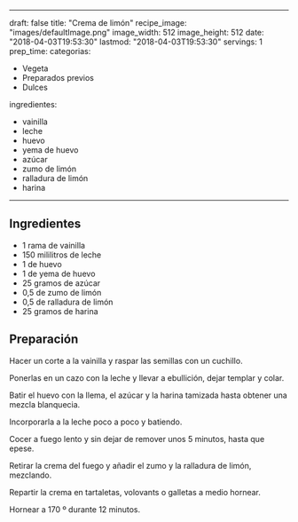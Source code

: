 
---
draft: false
title: "Crema de limón"
recipe_image: "images/defaultImage.png"
image_width: 512
image_height: 512
date: "2018-04-03T19:53:30"
lastmod: "2018-04-03T19:53:30"
servings: 1
prep_time: 
categorias:
  - Vegeta
  - Preparados previos
  - Dulces

ingredientes:
  - vainilla
  - leche
  - huevo
  - yema de huevo
  - azúcar
  - zumo de limón
  - ralladura de limón
  - harina
---

## Ingredientes
- 1 rama de vainilla
- 150 mililitros de leche
- 1  de huevo
- 1  de yema de huevo
- 25 gramos de azúcar
- 0,5  de zumo de limón
- 0,5  de ralladura de limón
- 25 gramos de harina

## Preparación
Hacer un corte a la vainilla y raspar las semillas con un cuchillo.

Ponerlas en un cazo con la leche y llevar a ebullición, dejar templar y colar.

Batir el huevo con la llema, el azúcar y la harina tamizada hasta obtener una mezcla blanquecia.

Incorporarla a la leche poco a poco y batiendo.

Cocer a fuego lento y sin dejar de remover unos 5 minutos, hasta que epese.

Retirar la crema del fuego y añadir el zumo y la ralladura de limón, mezclando.



Repartir la crema en tartaletas, volovants o galletas a medio hornear.

Hornear a 170 º durante 12 minutos.


